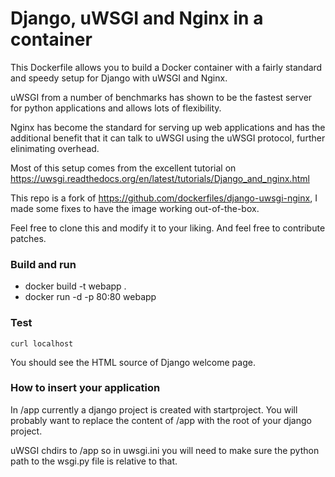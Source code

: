 # Django, uWSGI and Nginx in a container

This Dockerfile allows you to build a Docker container with a fairly standard
and speedy setup for Django with uWSGI and Nginx.

uWSGI from a number of benchmarks has shown to be the fastest server 
for python applications and allows lots of flexibility.

Nginx has become the standard for serving up web applications and has the 
additional benefit that it can talk to uWSGI using the uWSGI protocol, further
elinimating overhead. 

Most of this setup comes from the excellent tutorial on 
https://uwsgi.readthedocs.org/en/latest/tutorials/Django_and_nginx.html

This repo is a fork of https://github.com/dockerfiles/django-uwsgi-nginx,
I made some fixes to have the image working out-of-the-box.

Feel free to clone this and modify it to your liking. And feel free to 
contribute patches.

### Build and run
* docker build -t webapp .
* docker run -d -p 80:80 webapp

### Test

`curl localhost`

You should see the HTML source of Django welcome page.

### How to insert your application

In /app currently a django project is created with startproject. You will
probably want to replace the content of /app with the root of your django
project.

uWSGI chdirs to /app so in uwsgi.ini you will need to make sure the python path
to the wsgi.py file is relative to that.

